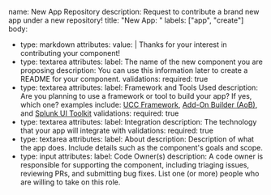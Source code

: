 name: New App Repository
description: Request to contribute a brand new app under a new repository!
title: "New App: "
labels: ["app", "create"]
body:
  - type: markdown
    attributes:
      value: |
        Thanks for your interest in contributing your component!
  - type: textarea
    attributes:
      label: The name of the new component you are proposing
      description: You can use this information later to create a README for your component.
    validations:
      required: true
  - type: textarea
    attributes:
      label: Framework and Tools Used
      description: Are you planning to use a framework or tool to build your app? If yes, which one? examples include: [UCC Framework](https://splunk.github.io/addonfactory-ucc-generator/), [Add-On Builder (AoB)](https://splunkbase.splunk.com/app/2962), and [Splunk UI Toolkit](https://splunkui.splunk.com/)
    validations:
      required: true
  - type: textarea
    attributes:
      label: Integration
      description: The technology that your app will integrate with
    validations:
      required: true
  - type: textarea
    attributes:
      label: About
      description: Description of what the app does. Include details such as the component's goals and scope.
  - type: input
    attributes:
      label: Code Owner(s)
      description: A code owner is responsible for supporting the component, including triaging issues, reviewing PRs, and submitting bug fixes. List one (or more) people who are willing to take on this role.
